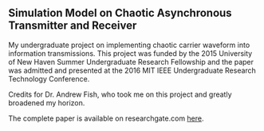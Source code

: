 ## Simulation Model on Chaotic Asynchronous Transmitter and Receiver 

My undergraduate project on implementing chaotic carrier waveform into information transmissions. This project was funded by the 2015 University of New Haven Summer Undergraduate Research Fellowship and the paper was admitted and presented at the 2016 MIT IEEE Undergraduate Research Technology Conference. 

Credits for Dr. Andrew Fish, who took me on this project and greatly broadened my horizon.

The complete paper is available on researchgate.com [here](https://github.com/amandazhuyilan/Boston-Post-Rd-Chaos-Simulation/blob/master/msw_usltr_format_Simulation_Chaos.pdf).
